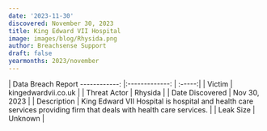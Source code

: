 ```yaml
---
date: '2023-11-30'
discovered: November 30, 2023
title: King Edward VII Hospital
image: images/blog/Rhysida.png
author: Breachsense Support
draft: false
yearmonths: 2023/november
---
```



| Data Breach Report
------------:     |:-------------:    | :-----:|
| Victim      | kingedwardvii.co.uk      | 
| Threat Actor      | Rhysida      | 
| Date Discovered      | Nov 30, 2023      | 
| Description      | King Edward VII Hospital is hospital and health care services providing firm that deals with health care services.      | 
| Leak Size      | Unknown      | 

